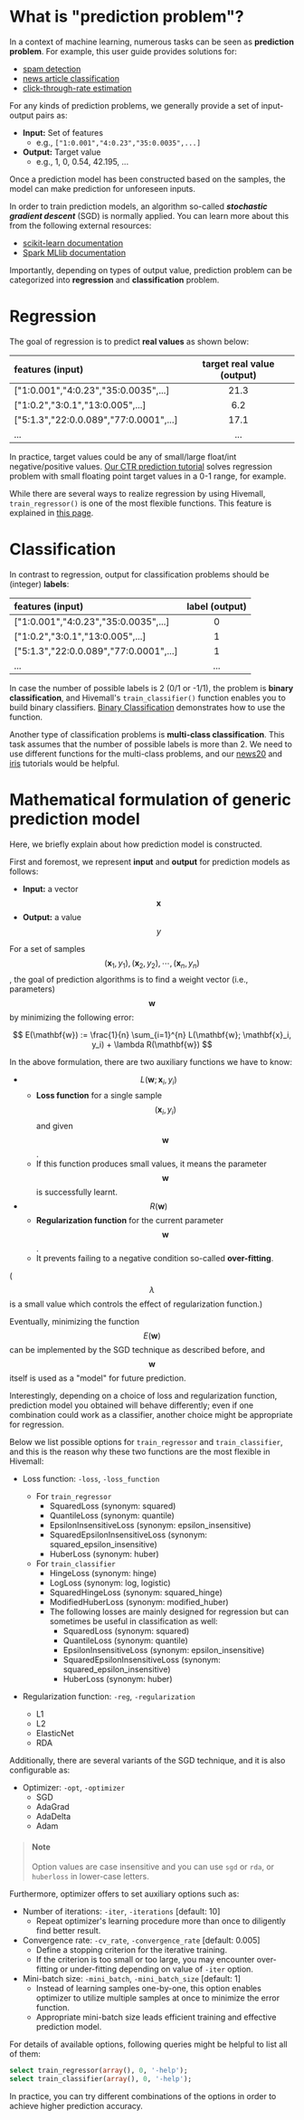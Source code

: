 <!--
  Licensed to the Apache Software Foundation (ASF) under one
  or more contributor license agreements.  See the NOTICE file
  distributed with this work for additional information
  regarding copyright ownership.  The ASF licenses this file
  to you under the Apache License, Version 2.0 (the
  "License"); you may not use this file except in compliance
  with the License.  You may obtain a copy of the License at

    http://www.apache.org/licenses/LICENSE-2.0

  Unless required by applicable law or agreed to in writing,
  software distributed under the License is distributed on an
  "AS IS" BASIS, WITHOUT WARRANTIES OR CONDITIONS OF ANY
  KIND, either express or implied.  See the License for the
  specific language governing permissions and limitations
  under the License.
-->

<!-- toc -->

# What is "prediction problem"?

In a context of machine learning, numerous tasks can be seen as **prediction problem**. For example, this user guide provides solutions for:

- [spam detection](../binaryclass/webspam.md)
- [news article classification](../multiclass/news20.md)
- [click-through-rate estimation](../regression/kddcup12tr2.md)

For any kinds of prediction problems, we generally provide a set of input-output pairs as:

- **Input:** Set of features
	- e.g., `["1:0.001","4:0.23","35:0.0035",...]`
- **Output:** Target value
	- e.g., 1, 0, 0.54, 42.195, ...
	
Once a prediction model has been constructed based on the samples, the model can make prediction for unforeseen inputs. 

In order to train prediction models, an algorithm so-called ***stochastic gradient descent*** (SGD) is normally applied. You can learn more about this from the following external resources:

- [scikit-learn documentation](http://scikit-learn.org/stable/modules/sgd.html)
- [Spark MLlib documentation](http://spark.apache.org/docs/latest/mllib-optimization.html)

Importantly, depending on types of output value, prediction problem can be categorized into **regression** and **classification** problem.

# Regression

The goal of regression is to predict **real values** as shown below:

| features (input) | target real value (output) |
|:---|:---:|
|["1:0.001","4:0.23","35:0.0035",...] | 21.3 |
|["1:0.2","3:0.1","13:0.005",...] | 6.2 |
|["5:1.3","22:0.0.089","77:0.0001",...] | 17.1 |
| ... | ... |

In practice, target values could be any of small/large float/int negative/positive values. [Our CTR prediction tutorial](../regression/kddcup12tr2.md) solves regression problem with small floating point target values in a 0-1 range, for example.

While there are several ways to realize regression by using Hivemall, `train_regressor()` is one of the most flexible functions. This feature is explained in [this page](../regression/general.md).

# Classification

In contrast to regression, output for classification problems should be (integer) **labels**:

| features (input) | label (output) |
|:---|:---:|
|["1:0.001","4:0.23","35:0.0035",...] | 0 |
|["1:0.2","3:0.1","13:0.005",...] | 1 |
|["5:1.3","22:0.0.089","77:0.0001",...] | 1 |
| ... | ... |

In case the number of possible labels is 2 (0/1 or -1/1), the problem is **binary classification**, and Hivemall's `train_classifier()` function enables you to build binary classifiers. [Binary Classification](../binaryclass/general.md) demonstrates how to use the function.

Another type of classification problems is **multi-class classification**. This task assumes that the number of possible labels is more than 2. We need to use different functions for the multi-class problems, and our [news20](../multiclass/news20.md) and [iris](../multiclass/iris.md) tutorials would be helpful.

# Mathematical formulation of generic prediction model

Here, we briefly explain about how prediction model is constructed.

First and foremost, we represent **input** and **output** for prediction models as follows:

- **Input:** a vector $$\mathbf{x}$$
- **Output:** a value $$y$$

For a set of samples $$(\mathbf{x}_1, y_1), (\mathbf{x}_2, y_2), \cdots, (\mathbf{x}_n, y_n)$$, the goal of prediction algorithms is to find a weight vector (i.e., parameters) $$\mathbf{w}$$ by minimizing the following error:

$$
E(\mathbf{w}) := \frac{1}{n} \sum_{i=1}^{n} L(\mathbf{w}; \mathbf{x}_i, y_i) + \lambda R(\mathbf{w})
$$

In the above formulation, there are two auxiliary functions we have to know: 

- $$L(\mathbf{w}; \mathbf{x}_i, y_i)$$
	- **Loss function** for a single sample $$(\mathbf{x}_i, y_i)$$ and given $$\mathbf{w}$$.
	- If this function produces small values, it means the parameter $$\mathbf{w}$$ is successfully learnt. 
- $$R(\mathbf{w})$$
	- **Regularization function** for the current parameter $$\mathbf{w}$$.
	- It prevents failing to a negative condition so-called **over-fitting**.
	
($$\lambda$$ is a small value which controls the effect of regularization function.)

Eventually, minimizing the function $$E(\mathbf{w})$$ can be implemented by the SGD technique as described before, and $$\mathbf{w}$$ itself is used as a "model" for future prediction.

Interestingly, depending on a choice of loss and regularization function, prediction model you obtained will behave differently; even if one combination could work as a classifier, another choice might be appropriate for regression.

Below we list possible options for `train_regressor` and `train_classifier`, and this is the reason why these two functions are the most flexible in Hivemall:

- Loss function: `-loss`, `-loss_function`
	- For `train_regressor`
		- SquaredLoss (synonym: squared)
		- QuantileLoss (synonym: quantile)
		- EpsilonInsensitiveLoss (synonym: epsilon_insensitive)
		- SquaredEpsilonInsensitiveLoss (synonym: squared_epsilon_insensitive)
		- HuberLoss (synonym: huber)
	- For `train_classifier`
		- HingeLoss (synonym: hinge)
		- LogLoss (synonym: log, logistic)
		- SquaredHingeLoss (synonym: squared_hinge)
		- ModifiedHuberLoss (synonym: modified_huber)
		- The following losses are mainly designed for regression but can sometimes be useful in classification as well:
		  - SquaredLoss (synonym: squared)
		  - QuantileLoss (synonym: quantile)
		  - EpsilonInsensitiveLoss (synonym: epsilon_insensitive)
		  - SquaredEpsilonInsensitiveLoss (synonym: squared_epsilon_insensitive)
		  - HuberLoss (synonym: huber)

- Regularization function: `-reg`, `-regularization`
	- L1
	- L2
	- ElasticNet
	- RDA
	
Additionally, there are several variants of the SGD technique, and it is also configurable as:

- Optimizer: `-opt`, `-optimizer`
	- SGD
	- AdaGrad
	- AdaDelta
	- Adam

> #### Note
>
> Option values are case insensitive and you can use `sgd` or `rda`, or `huberloss` in lower-case letters.

Furthermore, optimizer offers to set auxiliary options such as:

- Number of iterations: `-iter`, `-iterations` [default: 10]
	- Repeat optimizer's learning procedure more than once to diligently find better result.
- Convergence rate: `-cv_rate`, `-convergence_rate` [default: 0.005]
	- Define a stopping criterion for the iterative training.
	- If the criterion is too small or too large, you may encounter over-fitting or under-fitting depending on value of `-iter` option.
- Mini-batch size: `-mini_batch`, `-mini_batch_size` [default: 1]
	- Instead of learning samples one-by-one, this option enables optimizer to utilize multiple samples at once to minimize the error function.
	- Appropriate mini-batch size leads efficient training and effective prediction model.

For details of available options, following queries might be helpful to list all of them:

```sql
select train_regressor(array(), 0, '-help');
select train_classifier(array(), 0, '-help');
```

In practice, you can try different combinations of the options in order to achieve higher prediction accuracy.
